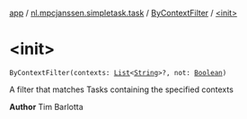 [app](../../index.md) / [nl.mpcjanssen.simpletask.task](../index.md) / [ByContextFilter](index.md) / [&lt;init&gt;](.)

# &lt;init&gt;

`ByContextFilter(contexts: `[`List`](https://kotlinlang.org/api/latest/jvm/stdlib/kotlin.collections/-list/index.html)`<`[`String`](https://kotlinlang.org/api/latest/jvm/stdlib/kotlin/-string/index.html)`>?, not: `[`Boolean`](https://kotlinlang.org/api/latest/jvm/stdlib/kotlin/-boolean/index.html)`)`

A filter that matches Tasks containing the specified contexts

**Author**
Tim Barlotta

